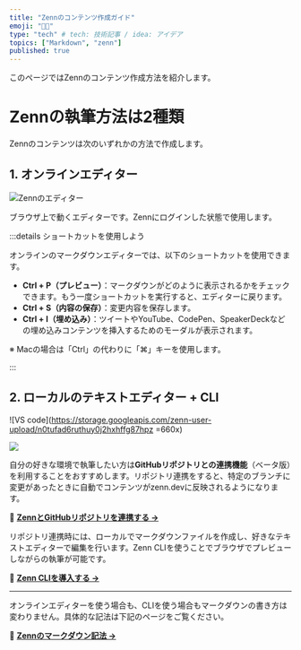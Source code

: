 ```yaml
---
title: "Zennのコンテンツ作成ガイド"
emoji: "👩‍💻"
type: "tech" # tech: 技術記事 / idea: アイデア
topics: ["Markdown", "zenn"]
published: true
---
```


このページではZennのコンテンツ作成方法を紹介します。

# Zennの執筆方法は2種類

Zennのコンテンツは次のいずれかの方法で作成します。

## 1. オンラインエディター

![Zennのエディター](https://storage.googleapis.com/zenn-user-upload/tb04ri7f5v9mdccsehi5jppvfpm3)


ブラウザ上で動くエディターです。Zennにログインした状態で使用します。


:::details ショートカットを使用しよう

オンラインのマークダウンエディターでは、以下のショートカットを使用できます。

- **Ctrl + P（プレビュー）**：マークダウンがどのように表示されるかをチェックできます。もう一度ショートカットを実行すると、エディターに戻ります。
- **Ctrl + S（内容の保存）**：変更内容を保存します。
- **Ctrl + I（埋め込み）**：ツイートやYouTube、CodePen、SpeakerDeckなどの埋め込みコンテンツを挿入するためのモーダルが表示されます。

※ Macの場合は「Ctrl」の代わりに「⌘」キーを使用します。

:::

## 2. ローカルのテキストエディター + CLI

![VS code](https://storage.googleapis.com/zenn-user-upload/n0tufad6ruthuy0j2hxhffg87hpz =660x)

![](https://storage.googleapis.com/zenn-user-upload/ve1rve2rb3yvvcat974fxt2rftc1)


自分の好きな環境で執筆したい方は**GitHubリポジトリとの連携機能**（ベータ版）を利用することをおすすめします。リポジトリ連携をすると、特定のブランチに変更があったときに自動でコンテンツがzenn.devに反映されるようになります。

📘 **[ZennとGitHubリポジトリを連携する →](/zenn/articles/connect-to-github)**


リポジトリ連携時には、ローカルでマークダウンファイルを作成し、好きなテキストエディターで編集を行います。Zenn CLIを使うことでブラウザでプレビューしながらの執筆が可能です。

📘 **[Zenn CLIを導入する →](/zenn/articles/zenn-cli-guide)**


--- 

オンラインエディターを使う場合も、CLIを使う場合もマークダウンの書き方は変わりません。具体的な記法は下記のページをご覧ください。

📘 **[Zennのマークダウン記法 →](/zenn/articles/markdown-guide)**

